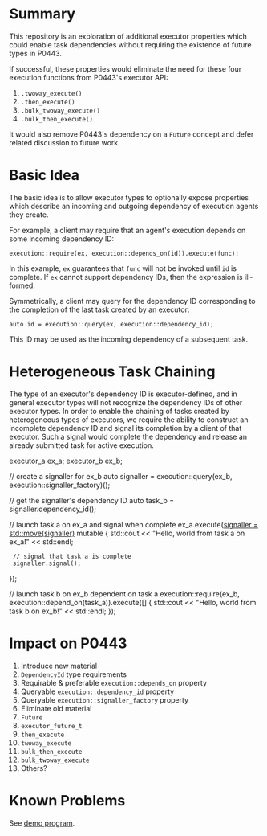 # Summary

This repository is an exploration of additional executor properties which could enable task dependencies without requiring the existence of future types in P0443.

If successful, these properties would eliminate the need for these four execution functions from P0443's executor API:

  1. `.twoway_execute()`
  2. `.then_execute()`
  3. `.bulk_twoway_execute()`
  4. `.bulk_then_execute()`

It would also remove P0443's dependency on a `Future` concept and defer related discussion to future work.

# Basic Idea

The basic idea is to allow executor types to optionally expose properties which describe an incoming and outgoing dependency of execution agents they create.

For example, a client may require that an agent's execution depends on some incoming dependency ID:

    execution::require(ex, execution::depends_on(id)).execute(func);

In this example, `ex` guarantees that `func` will not be invoked until `id` is complete. If `ex` cannot support dependency IDs, then the expression is ill-formed.

Symmetrically, a client may query for the dependency ID corresponding to the completion of the last task created by an executor:

    auto id = execution::query(ex, execution::dependency_id);

This ID may be used as the incoming dependency of a subsequent task.

# Heterogeneous Task Chaining

The type of an executor's dependency ID is executor-defined, and in general
executor types will not recognize the dependency IDs of other executor types.
In order to enable the chaining of tasks created by heterogeneous types of
executors, we require the ability to construct an incomplete dependency ID and
signal its completion by a client of that executor. Such a signal would
complete the dependency and release an already submitted task for active
execution.

   executor_a ex_a;
   executor_b ex_b;

   // create a signaller for ex_b
   auto signaller = execution::query(ex_b, execution::signaller_factory)();

   // get the signaller's dependency ID
   auto task_b = signaller.dependency_id();

   // launch task a on ex_a and signal when complete
   ex_a.execute([signaller = std::move(signaller)]() mutable
   {
     std::cout << "Hello, world from task a on ex_a!" << std::endl;

     // signal that task a is complete
     signaller.signal();
   });

   // launch task b on ex_b dependent on task a
   execution::require(ex_b, execution::depend_on(task_a)).execute([]
   {
     std::cout << "Hello, world from task b on ex_b!" << std::endl;
   });

# Impact on P0443

1. Introduce new material
  1. `DependencyId` type requirements
  2. Requirable & preferable `execution::depends_on` property
  3. Queryable `execution::dependency_id` property
  4. Queryable `execution::signaller_factory` property
4. Eliminate old material
  1. `Future`
  2. `executor_future_t`
  3. `then_execute`
  4. `twoway_execute`
  5. `bulk_then_execute`
  6. `bulk_twoway_execute`
  7. Others?

# Known Problems

See [demo program](demo_gpu_then_host.cu).

